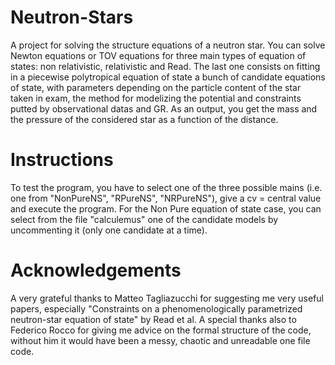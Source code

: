 # Neutron-Stars
A project for solving the structure equations of a neutron star.
You can solve Newton equations or TOV equations for three main types of equation of states: non relativistic, relativistic and Read. 
The last one consists on fitting in a piecewise polytropical equation of state a bunch of candidate equations of state, with parameters depending on the particle content of the star taken in exam, the method for modelizing the potential and constraints putted by observational datas and GR.
As an output, you get the mass and the pressure of the considered star as a function of the distance. 

# Instructions
To test the program, you have to select one of the three possible mains (i.e. one from "NonPureNS", "RPureNS", "NRPureNS"), give a cv = central value and execute the program. 
For the Non Pure equation of state case, you can select from the file "calculemus" one of the candidate models by uncommenting it (only one candidate at a time).

# Acknowledgements
A very grateful thanks to Matteo Tagliazucchi for suggesting me very useful papers, especially "Constraints on a phenomenologically parametrized neutron-star equation of state" by Read et al. A special thanks also to Federico Rocco for giving me advice on the formal structure of the code, without him it would have been a messy, chaotic and unreadable one file code. 
